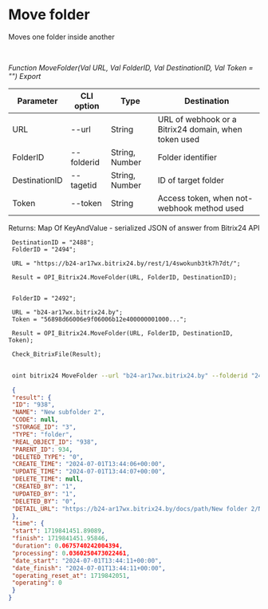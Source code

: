 ﻿---
sidebar_position: 11
---

# Move folder
 Moves one folder inside another




<br/>


*Function MoveFolder(Val URL, Val FolderID, Val DestinationID, Val Token = "") Export*

 | Parameter | CLI option | Type | Destination |
 |-|-|-|-|
 | URL | --url | String | URL of webhook or a Bitrix24 domain, when token used |
 | FolderID | --folderid | String, Number | Folder identifier |
 | DestinationID | --tagetid | String, Number | ID of target folder |
 | Token | --token | String | Access token, when not-webhook method used |

 
 Returns: Map Of KeyAndValue - serialized JSON of answer from Bitrix24 API


```bsl title="Code example"
 DestinationID = "2488";
 FolderID = "2494";
 
 URL = "https://b24-ar17wx.bitrix24.by/rest/1/4swokunb3tk7h7dt/";
 
 Result = OPI_Bitrix24.MoveFolder(URL, FolderID, DestinationID);
 
 
 FolderID = "2492";
 
 URL = "b24-ar17wx.bitrix24.by";
 Token = "56898d66006e9f06006b12e400000001000...";
 
 Result = OPI_Bitrix24.MoveFolder(URL, FolderID, DestinationID, Token);
 
 Check_BitrixFile(Result);
```
	


```sh title="CLI command example"
 
 oint bitrix24 MoveFolder --url "b24-ar17wx.bitrix24.by" --folderid "2492" --tagetid "2488" --token "56898d66006e9f06006b12e400000001000..."

```

```json title="Result"
 {
 "result": {
 "ID": "938",
 "NAME": "New subfolder 2",
 "CODE": null,
 "STORAGE_ID": "3",
 "TYPE": "folder",
 "REAL_OBJECT_ID": "938",
 "PARENT_ID": 934,
 "DELETED_TYPE": "0",
 "CREATE_TIME": "2024-07-01T13:44:06+00:00",
 "UPDATE_TIME": "2024-07-01T13:44:07+00:00",
 "DELETE_TIME": null,
 "CREATED_BY": "1",
 "UPDATED_BY": "1",
 "DELETED_BY": "0",
 "DETAIL_URL": "https://b24-ar17wx.bitrix24.by/docs/path/New folder 2/New subfolder 2"
 },
 "time": {
 "start": 1719841451.89089,
 "finish": 1719841451.95846,
 "duration": 0.0675740242004394,
 "processing": 0.0360250473022461,
 "date_start": "2024-07-01T13:44:11+00:00",
 "date_finish": "2024-07-01T13:44:11+00:00",
 "operating_reset_at": 1719842051,
 "operating": 0
 }
}
```
